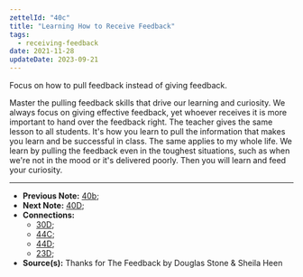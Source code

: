 ```yaml
---
zettelId: "40c"
title: "Learning How to Receive Feedback"
tags:
  - receiving-feedback
date: 2021-11-28
updateDate: 2023-09-21
---
```


Focus on how to pull feedback instead of giving feedback.

Master the pulling feedback skills that drive our learning and curiosity. We always focus on giving effective feedback, yet whoever receives it is more important to hand over the feedback right. The teacher gives the same lesson to all students. It's how you learn to pull the information that makes you learn and be successful in class. The same applies to my whole life. We learn by pulling the feedback even in the toughest situations, such as when we're not in the mood or it's delivered poorly. Then you will learn and feed your curiosity.

---

- **Previous Note:** [40b](/notes/40b/);
- **Next Note:** [40D](/notes/40d/);
- **Connections:**
  - [30D](/notes/30d/);
  - [44C](/notes/44c/);
  - [44D](/notes/44d/);
  - [23D](/notes/23d/);
- **Source(s):** Thanks for The Feedback by Douglas Stone & Sheila Heen
